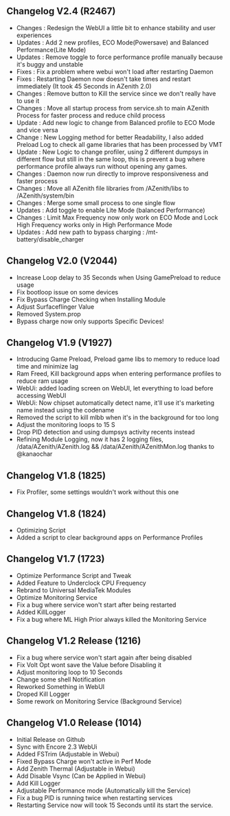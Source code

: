 ## Changelog V2.4 (R2467)
- Changes : Redesign the WebUI a little bit to enhance stability and user experiences
- Updates : Add 2 new profiles, ECO Mode(Powersave) and Balanced Performance(Lite Mode)
- Updates : Remove toggle to force performance profile manually because it's buggy and unstable
- Fixes : Fix a problem where webui won't load after restarting Daemon
- Fixes : Restarting Daemon now doesn't take times and restart immediately (It took 45 Seconds in AZenith 2.0)
- Changes : Remove button to Kill the service since we don't really have to use it
- Changes : Move all startup process from service.sh to main AZenith Process for faster process and reduce child process
- Update : Add new logic to change from Balanced profile to ECO Mode and vice versa
- Change : New Logging method for better Readability, I also added Preload Log to check all game libraries that has been processed by VMT
- Update : New Logic to change profiler, using 2 different dumpsys in different flow but still in the same loop, this is prevent a bug where performance profile always run without opening any games.
- Changes : Daemon now run directly to improve responsiveness and faster process
- Changes : Move all AZenith file libraries from /AZenith/libs to /AZenith/system/bin
- Changes : Merge some small process to one single flow
- Updates : Add toggle to enable Lite Mode (balanced Performance)
- Changes : Limit Max Frequency now only work on ECO Mode and Lock High Frequency works only in High Performance Mode
- Updates : Add new path to bypass charging : /mt-battery/disable_charger


## Changelog V2.0 (V2044)
- Increase Loop delay to 35 Seconds when Using GamePreload to reduce usage
- Fix bootloop issue on some devices
- Fix Bypass Charge Checking when Installing Module
- Adjust Surfaceflinger Value
- Removed System.prop 
- Bypass charge now only supports Specific Devices!


## Changelog V1.9 (V1927)
- Introducing Game Preload, Preload game libs to memory to reduce load time and minimize lag
- Ram Freed, Kill background apps when entering performance profiles to reduce ram usage
- WebUi: added loading screen on WebUI, let everything to load before accessing WebUI
- WebUi: Now chipset automatically detect name, it'll use it's marketing name instead using the codename
- Removed the script to kill mlbb when it's in the background for too long
- Adjust the monitoring loops to 15 S
- Drop PID detection and using dumpsys activity recents instead
- Refining Module Logging, now it has 2 logging files, /data/AZenith/AZenith.log && /data/AZenith/AZenithMon.log thanks to @kanaochar


## Changelog V1.8 (1825)
- Fix Profiler, some settings wouldn't work without this one


## Changelog V1.8 (1824)
- Optimizing Script
- Added a script to clear background apps on Performance Profiles


## Changelog V1.7 (1723)
- Optimize Performance Script and Tweak
- Added Feature to Underclock CPU Frequency
- Rebrand to Universal MediaTek Modules
- Optimize Monitoring Service
- Fix a bug where service won't start after being restarted
- Added KillLogger
- Fix a bug where ML High Prior always killed the Monitoring Service


## Changelog V1.2 Release (1216)
- Fix a bug where service won't start again after being disabled
- Fix Volt Opt wont save the Value before Disabling it
- Adjust monitoring loop to 10 Seconds
- Change some shell Notification
- Reworked Something in WebUI
- Droped Kill Logger
- Some rework on Monitoring Service (Background Service)


## Changelog V1.0 Release (1014)
- Initial Release on Github
- Sync with Encore 2.3 WebUi
- Added FSTrim (Adjustable in Webui)
- Fixed Bypass Charge won't active in Perf Mode
- Add Zenith Thermal (Adjustable in Webui)
- Add Disable Vsync (Can be Applied in Webui)
- Add Kill Logger
- Adjustable Performance mode (Automatically kill the Service)
- Fix a bug PID is running twice when restarting services
- Restarting Service now will took 15 Seconds until its start the service.
